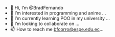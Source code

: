 - 👋 Hi, I’m @BradFernando
- 👀 I’m interested in programming and anime ...
- 🌱 I’m currently learning POO in my university ...
- 💞️ I’m looking to collaborate on ...
- 📫 How to reach me bfcorro@espe.edu.ec...

<!---
BradFernando/BradFernando is a ✨ special ✨ repository because its `README.md` (this file) appears on your GitHub profile.
You can click the Preview link to take a look at your changes.ww
--->
